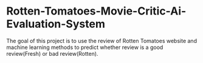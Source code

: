 # Rotten-Tomatoes-Movie-Critic-Ai-Evaluation-System
The goal of this project is to use the review of Rotten Tomatoes website and machine learning methods to predict whether review is a good review(Fresh) or bad review(Rotten).
